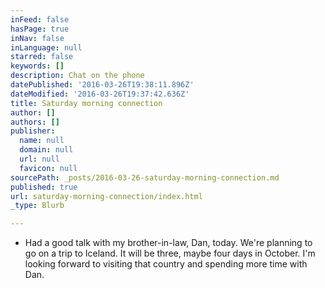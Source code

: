 ```yaml
---
inFeed: false
hasPage: true
inNav: false
inLanguage: null
starred: false
keywords: []
description: Chat on the phone
datePublished: '2016-03-26T19:38:11.896Z'
dateModified: '2016-03-26T19:37:42.636Z'
title: Saturday morning connection
author: []
authors: []
publisher:
  name: null
  domain: null
  url: null
  favicon: null
sourcePath: _posts/2016-03-26-saturday-morning-connection.md
published: true
url: saturday-morning-connection/index.html
_type: Blurb

---
```

* Had a good talk with my brother-in-law, Dan, today. We're planning to go on a trip to Iceland. It will be three, maybe four days in October. I'm looking forward to visiting that country and spending more time with Dan.